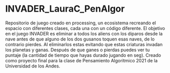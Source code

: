# INVADER_LauraC_PenAlgor
Repositorio de juego creado en processing, un ecosistema recreando el espacio con diferentes clases, cada una con un código diferente. 
El objetivo en el juego INVADER es eliminar a todos los aliens con los diparos desde la nave antes de que alguno de los dos gusanos toquen esas naves, 
de lo contrario pierdes. Al eliminarlos estas evitando que estas criaturas invadan los planetas y ganas. Después de que ganes o pierdas puedes ver tu puntaje 
(la cantidad de tiempo que hayas durado jugando en seg). Creado como proyecto final para la clase de Pensamiento Algoritmico 2021 de la Universidad de los Andes. 
